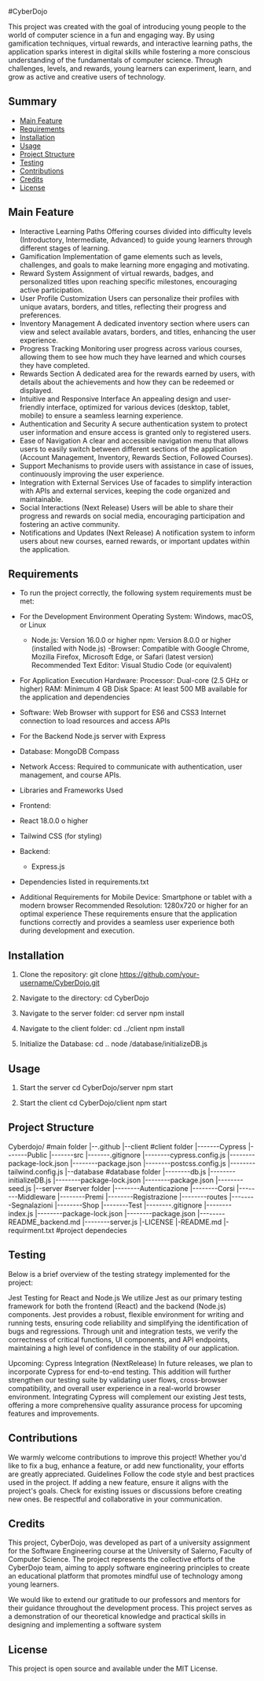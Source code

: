#CyberDojo

This project was created with the goal of introducing young people to the world of computer science in a fun and engaging way. By using gamification techniques, virtual rewards, and interactive learning paths, the application sparks interest in digital skills while fostering a more conscious understanding of the fundamentals of computer science. Through challenges, levels, and rewards, young learners can experiment, learn, and grow as active and creative users of technology.

## Summary

- [Main Feature](#Main-Feature)
- [Requirements](#Requirements)
- [Installation](#Installation)
- [Usage](#Usage)
- [Project Structure](#Project-Structure)
- [Testing](#Testing)
- [Contributions](#Contributions)
- [Credits](#Credits)
- [License](#License)

## Main Feature

- Interactive Learning Paths
  Offering courses divided into difficulty levels (Introductory, Intermediate, Advanced) to guide young learners through different stages of learning.
- Gamification
  Implementation of game elements such as levels, challenges, and goals to make learning more engaging and motivating.
- Reward System
  Assignment of virtual rewards, badges, and personalized titles upon reaching specific milestones, encouraging active participation.
- User Profile Customization
  Users can personalize their profiles with unique avatars, borders, and titles, reflecting their progress and preferences.
- Inventory Management
  A dedicated inventory section where users can view and select available avatars, borders, and titles, enhancing the user experience.
- Progress Tracking
  Monitoring user progress across various courses, allowing them to see how much they have learned and which courses they have completed.
- Rewards Section
  A dedicated area for the rewards earned by users, with details about the achievements and how they can be redeemed or displayed.
- Intuitive and Responsive Interface
  An appealing design and user-friendly interface, optimized for various devices (desktop, tablet, mobile) to ensure a seamless learning experience.
- Authentication and Security
  A secure authentication system to protect user information and ensure access is granted only to registered users.
- Ease of Navigation
  A clear and accessible navigation menu that allows users to easily switch between different sections of the application (Account Management, Inventory, Rewards Section, Followed Courses).
- Support
  Mechanisms to provide users with assistance in case of issues, continuously improving the user experience.
- Integration with External Services
  Use of facades to simplify interaction with APIs and external services, keeping the code organized and maintainable.
- Social Interactions (Next Release)
  Users will be able to share their progress and rewards on social media, encouraging participation and fostering an active community.
- Notifications and Updates (Next Release)
  A notification system to inform users about new courses, earned rewards, or important updates within the application.

## Requirements

- To run the project correctly, the following system requirements must be met:

- For the Development Environment
  Operating System: Windows, macOS, or Linux
  - Node.js: Version 16.0.0 or higher
    npm: Version 8.0.0 or higher (installed with Node.js)
    -Browser: Compatible with Google Chrome, Mozilla Firefox, Microsoft Edge, or Safari (latest version)
    Recommended Text Editor: Visual Studio Code (or equivalent)
- For Application Execution
  Hardware:
  Processor: Dual-core (2.5 GHz or higher)
  RAM: Minimum 4 GB
  Disk Space: At least 500 MB available for the application and dependencies
- Software:
  Web Browser with support for ES6 and CSS3
  Internet connection to load resources and access APIs
- For the Backend
  Node.js server with Express
- Database: MongoDB Compass
- Network Access: Required to communicate with authentication, user management, and course APIs.
- Libraries and Frameworks Used
- Frontend:
- React 18.0.0 o higher
- Tailwind CSS (for styling)
- Backend:
  - Express.js
- Dependencies listed in requirements.txt
- Additional Requirements for Mobile
  Device: Smartphone or tablet with a modern browser
  Recommended Resolution: 1280x720 or higher for an optimal experience
  These requirements ensure that the application functions correctly and provides a seamless user experience both during development and execution.

## Installation

1. Clone the repository:
   git clone https://github.com/your-username/CyberDojo.git

2. Navigate to the directory:
   cd CyberDojo

3. Navigate to the server folder:
   cd server
   npm install

4. Navigate to the client folder:
   cd ../client
   npm install

5. Initialize the Database:
   cd ..
   node /database/initializeDB.js

## Usage

1. Start the server
   cd CyberDojo/server
   npm start

2. Start the client
   cd CyberDojo/client
   npm start

## Project Structure

Cyberdojo/ #main folder
|--.github
|--client #client folder
|-------Cypress
|-------Public
|-------src
|-------.gitignore
|--------cypress.config.js
|--------package-lock.json
|--------package.json
|--------postcss.config.js
|--------tailwind.config.js
|--database #database folder
|--------db.js
|--------initializeDB.js
|--------package-lock.json
|--------package.json
|--------seed.js
|--server #server folder
|--------Autenticazione
|--------Corsi
|--------Middleware
|--------Premi
|--------Registrazione
|--------routes
|--------Segnalazioni
|--------Shop
|--------Test
|--------.gitignore
|--------index.js
|--------package-lock.json
|--------package.json
|--------README_backend.md
|--------server.js
|-LICENSE
|-README.md
|-requirment.txt #project dependecies

## Testing

Below is a brief overview of the testing strategy implemented for the project:

Jest Testing for React and Node.js
We utilize Jest as our primary testing framework for both the frontend (React) and the backend (Node.js) components. Jest provides a robust, flexible environment for writing and running tests, ensuring code reliability and simplifying the identification of bugs and regressions. Through unit and integration tests, we verify the correctness of critical functions, UI components, and API endpoints, maintaining a high level of confidence in the stability of our application.

Upcoming: Cypress Integration (NextRelease)
In future releases, we plan to incorporate Cypress for end-to-end testing. This addition will further strengthen our testing suite by validating user flows, cross-browser compatibility, and overall user experience in a real-world browser environment. Integrating Cypress will complement our existing Jest tests, offering a more comprehensive quality assurance process for upcoming features and improvements.

## Contributions

We warmly welcome contributions to improve this project! Whether you'd like to fix a bug, enhance a feature, or add new functionality, your efforts are greatly appreciated.
Guidelines
Follow the code style and best practices used in the project.
If adding a new feature, ensure it aligns with the project's goals.
Check for existing issues or discussions before creating new ones.
Be respectful and collaborative in your communication.

## Credits

This project, CyberDojo, was developed as part of a university assignment for the Software Engineering course at the University of Salerno, Faculty of Computer Science. The project represents the collective efforts of the CyberDojo team, aiming to apply software engineering principles to create an educational platform that promotes mindful use of technology among young learners.

We would like to extend our gratitude to our professors and mentors for their guidance throughout the development process. This project serves as a demonstration of our theoretical knowledge and practical skills in designing and implementing a software system

## License

This project is open source and available under the MIT License.
